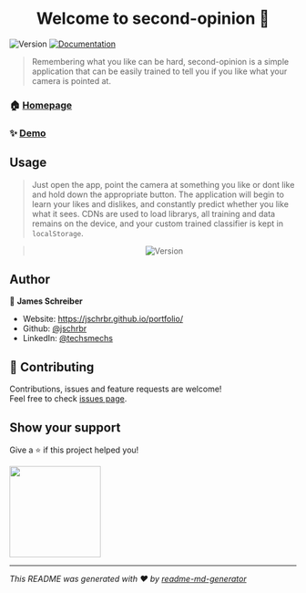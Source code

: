 <h1 align="center">Welcome to second-opinion 👋</h1>
<p>
  <img alt="Version" src="https://img.shields.io/badge/version-1.0.0-blue.svg?cacheSeconds=2592000" />
  <a href="https://github.com/jschrbr/second-opinion" target="_blank">
    <img alt="Documentation" src="https://img.shields.io/badge/documentation-yes-brightgreen.svg" />
  </a>
</p>

> Remembering what you like can be hard, second-opinion is a simple application that can be easily trained to tell you if you like what your camera is pointed at.

### 🏠 [Homepage](https://github.com/jschrbr/second-opinion)

### ✨ [Demo](https://jschrbr.github.io/second-opinion/)

## Usage

> Just open the app, point the camera at something you like or dont like and hold down the appropriate button. The application will begin to learn your likes and dislikes, and constantly predict whether you like what it sees. CDNs are used to load librarys, all training and data remains on the device, and your custom trained classifier is kept in `localStorage`.

> <div align="center">
> <img alt="Version" src="./public/seco_uncut.gif" />
> </div>

## Author

👤 **James Schreiber**

- Website: https://jschrbr.github.io/portfolio/
- Github: [@jschrbr](https://github.com/jschrbr)
- LinkedIn: [@techsmechs](https://linkedin.com/in/techsmechs)

## 🤝 Contributing

Contributions, issues and feature requests are welcome!<br />Feel free to check [issues page](https://github.com/jschrbr/second-opinion/issues).

## Show your support

Give a ⭐️ if this project helped you!

<a href="https://www.patreon.com/techsmechs">
  <img src="https://c5.patreon.com/external/logo/become_a_patron_button@2x.png" width="160">
</a>

---

_This README was generated with ❤️ by [readme-md-generator](https://github.com/kefranabg/readme-md-generator)_
